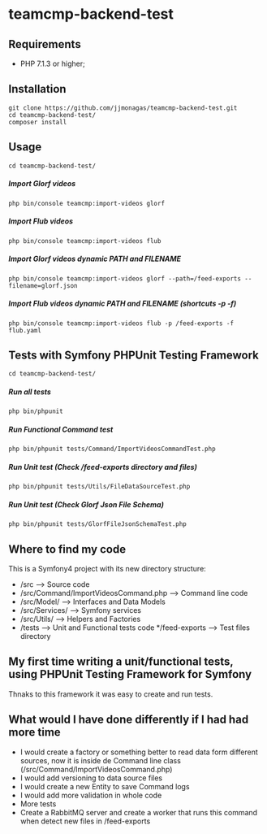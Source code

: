# teamcmp-backend-test

## Requirements

* PHP 7.1.3 or higher;

## Installation

```
git clone https://github.com/jjmonagas/teamcmp-backend-test.git
cd teamcmp-backend-test/
composer install
```

## Usage

```
cd teamcmp-backend-test/
```

##### Import Glorf videos 
```
php bin/console teamcmp:import-videos glorf
```

##### Import Flub videos 
```
php bin/console teamcmp:import-videos flub
```

##### Import Glorf videos dynamic PATH and FILENAME 
```
php bin/console teamcmp:import-videos glorf --path=/feed-exports --filename=glorf.json
```

##### Import Flub videos dynamic PATH and FILENAME (shortcuts -p -f)
```
php bin/console teamcmp:import-videos flub -p /feed-exports -f flub.yaml
```

## Tests with Symfony PHPUnit Testing Framework

```
cd teamcmp-backend-test/
```

##### Run all tests
```
php bin/phpunit 
```

##### Run Functional Command test
```
php bin/phpunit tests/Command/ImportVideosCommandTest.php
```

##### Run Unit test (Check /feed-exports directory and files)
```
php bin/phpunit tests/Utils/FileDataSourceTest.php
```

##### Run Unit test (Check Glorf Json File Schema)
```
php bin/phpunit tests/GlorfFileJsonSchemaTest.php
```

## Where to find my code

This is a Symfony4 project with its new directory structure:

* /src -->  Source code
* /src/Command/ImportVideosCommand.php --> Command line code
* /src/Model/ --> Interfaces and Data Models
* /src/Services/ --> Symfony services
* /src/Utils/ --> Helpers and Factories
* /tests --> Unit and Functional tests code
*/feed-exports --> Test files directory

## My first time writing a unit/functional tests, using PHPUnit Testing Framework for Symfony

Thnaks to this framework it was easy to create and run tests. 


## What would I have done differently if I had had more time

* I would create a factory or something better to read data form different sources, now it is inside de Command line class (/src/Command/ImportVideosCommand.php)
* I would add versioning to data source files
* I would create a new Entity to save Command logs
* I would add more validation in whole code
* More tests
* Create a RabbitMQ server and create a worker that runs this command when detect new files in /feed-exports

